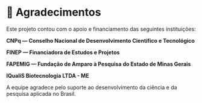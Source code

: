 # 🙏 **Agradecimentos**


Este projeto contou com o apoio e financiamento das seguintes instituições:

**CNPq — Conselho Nacional de Desenvolvimento Científico e Tecnológico**

**FINEP — Financiadora de Estudos e Projetos**

**FAPEMIG — Fundação de Amparo à Pesquisa do Estado de Minas Gerais**

**IQualiS Biotecnologia LTDA - ME**

A equipe agradece pelo suporte ao desenvolvimento da ciência e da pesquisa aplicada no Brasil.
